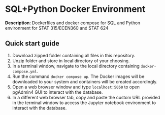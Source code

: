 # SQL+Python Docker Environment
**Description**: Dockerfiles and docker compose for SQL and Python environment for STAT 315/ECEN360 and STAT 624

## Quick start guide
1. Download zipped folder containing all files in this repository.
2. Unzip folder and store in local directory of your choosing.
3. In a terminal window, navigate to the local directory containing `docker-compose.yml`.
4. Run the command `docker compose up`.  The Docker images will be downloaded to your system and containers will be created accordingly.
5. Open a web browser window and type `localhost:5050` to open pgAdmin4 GUI to interact with the database.
6. In a different web browser tab, copy and paste the custom URL provided in the terminal window to access the Jupyter notebook environment to interact with the database.  
